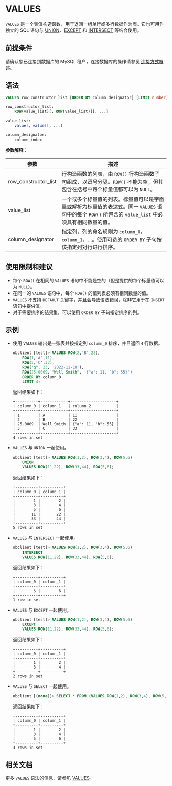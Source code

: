 # VALUES

`VALUES` 是一个表值构造函数，用于返回一组单行或多行数据作为表。它也可用作独立的 SQL 语句与 [UNION](../../../700.reference/1000.performance-tuning-guide/500.sql-optimization/200.sql-execution-plan/200.execution-plan-operator/1600.UNION.md)、[EXCEPT](../../../700.reference/1000.performance-tuning-guide/500.sql-optimization/200.sql-execution-plan/200.execution-plan-operator/1800.except-minus.md) 和 [INTERSECT](../../../700.reference/1000.performance-tuning-guide/500.sql-optimization/200.sql-execution-plan/200.execution-plan-operator/1700.INTERSECT.md) 等结合使用。

## 前提条件

请确认您已连接到数据库的 MySQL 租户，连接数据库的操作请参见 [连接方式概述](../100.connect-to-oceanbase-database-of-mysql-mode/100.connection-methods-overview-of-mysql-mode.md)。

## 语法

```sql
VALUES row_constructor_list [ORDER BY column_designator] [LIMIT number]

row_constructor_list:
    ROW(value_list)[, ROW(value_list)][, ...]

value_list:
    value[, value][, ...]

column_designator:
    column_index
```

**参数解释：**

|          参数        |    描述    |
|----------------------|-----------|
| row_constructor_list | 行构造函数的列表，由 `ROW()` 行构造函数子句组成，以逗号分隔。`ROW()` 不能为空，但其包含在括号中每个标量值都可以为 `NULL`。|
| value_list           | 一个或多个标量值的列表。标量值可以是字面量或解析为标量值的表达式。同一 `VALUES` 语句中的每个 `ROW()` 所包含的 `value_list` 中必须具有相同数量的值。|
| column_designator    | 指定列，列的命名规则为 `column_0`，`column_1`，...。使用可选的 `ORDER BY` 子句按该指定列对行进行排序。|

## 使用限制和建议

* 每个 `ROW()` 在相同的 `VALUES` 语句中不能是空的（但是提供的每个标量值可以为 `NULL`）。
* 在同一的 `VALUES` 语句中，每个 `ROW()` 的值列表必须有相同数量的值。
* `VALUES` 不支持 `DEFAULT` 关键字，并且会导致语法错误，除非它用于在 `INSERT` 语句中提供值。
* 对于需要排序的结果集，可以使用 `ORDER BY` 子句指定排序的列。

## 示例

* 使用 `VALUES` 输出是一张表并按指定列 `column_0` 排序，并且返回 `4` 行数据。
  
    ```sql
    obclient [test]> VALUES ROW(2,'B',22),
        ROW(1,'A',11),
        ROW(3,'C',33),
        ROW("q", 23, '2022-12-18'),
        ROW(25.0009, "Well Smith", '{"a": 11, "b": 55}')
        ORDER BY column_0
        LIMIT 4;
    ```

    返回结果如下：

    ```shell
    +----------+------------+--------------------+
    | column_0 | column_1   | column_2           |
    +----------+------------+--------------------+
    | 1        | A          | 11                 |
    | 2        | B          | 22                 |
    | 25.0009  | Well Smith | {"a": 11, "b": 55} |
    | 3        | C          | 33                 |
    +----------+------------+--------------------+
    4 rows in set
    ```

* `VALUES` 与 `UNION` 一起使用。
  
    ```sql
    obclient [test]> VALUES ROW(1,2), ROW(3,4), ROW(5,6)
        UNION
        VALUES ROW(11,22), ROW(33,44), ROW(5,6);
    ```

    返回结果如下：

    ```shell
    +----------+----------+
    | column_0 | column_1 |
    +----------+----------+
    |        1 |        2 |
    |        3 |        4 |
    |        5 |        6 |
    |       11 |       22 |
    |       33 |       44 |
    +----------+----------+
    5 rows in set
    ```

* `VALUES` 与 `INTERSECT` 一起使用。

    ```sql
    obclient [test]> VALUES ROW(1,2), ROW(3,4), ROW(5,6)
        INTERSECT
        VALUES ROW(11,22), ROW(33,44), ROW(5,6);
    ```

    返回结果如下：

    ```shell
    +----------+----------+
    | column_0 | column_1 |
    +----------+----------+
    |        5 |        6 |
    +----------+----------+
    1 row in set
    ```

* `VALUES` 与 `EXCEPT` 一起使用。

    ```sql
    obclient [test]> VALUES ROW(1,2), ROW(3,4), ROW(5,6)
        EXCEPT
        VALUES ROW(11,22), ROW(33,44), ROW(5,6);
    ```

    返回结果如下：

    ```shell
    +----------+----------+
    | column_0 | column_1 |
    +----------+----------+
    |        1 |        2 |
    |        3 |        4 |
    +----------+----------+
    2 rows in set
    ```

* `VALUES` 与 `SELECT` 一起使用。

    ```sql
    obclient [(none)]> SELECT * FROM (VALUES ROW(1,2), ROW(3,4), ROW(5,6));
    ```

    返回结果如下：

    ```shell
    +----------+----------+
    | column_0 | column_1 |
    +----------+----------+
    |        1 |        2 |
    |        3 |        4 |
    |        5 |        6 |
    +----------+----------+
    3 rows in set
    ```

## 相关文档

更多 `VALUES` 语法的信息，请参见 [VALUES](../../../700.reference/500.sql-reference/100.sql-syntax/200.common-tenant-of-mysql-mode/600.sql-statement-of-mysql-mode/9200.value-of-mysql-mode.md)。
